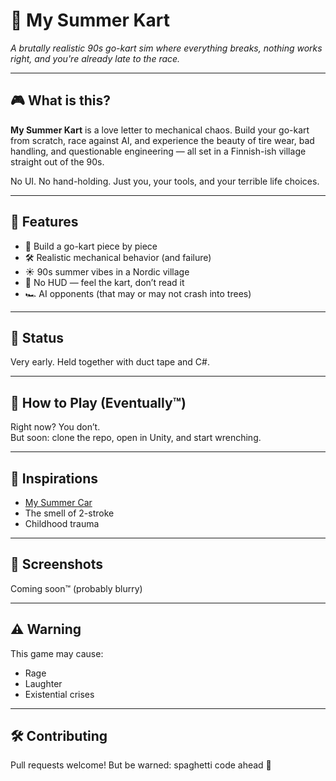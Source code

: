 # 🏁 My Summer Kart

_A brutally realistic 90s go-kart sim where everything breaks, nothing works right, and you're already late to the race._

---

## 🎮 What is this?

**My Summer Kart** is a love letter to mechanical chaos. Build your go-kart from scratch, race against AI, and experience the beauty of tire wear, bad handling, and questionable engineering — all set in a Finnish-ish village straight out of the 90s.

No UI. No hand-holding. Just you, your tools, and your terrible life choices.

---

## 🔧 Features

- 🔩 Build a go-kart piece by piece
- 🛠️ Realistic mechanical behavior (and failure)
- ☀️ 90s summer vibes in a Nordic village
- 👀 No HUD — feel the kart, don’t read it
- 🏎️ AI opponents (that may or may not crash into trees)

---

## 🚧 Status

Very early. Held together with duct tape and C#.

---

## 💾 How to Play (Eventually™)

Right now? You don’t.  
But soon: clone the repo, open in Unity, and start wrenching.

---

## 🧠 Inspirations

- [My Summer Car](https://store.steampowered.com/app/516750/My_Summer_Car/)
- The smell of 2-stroke
- Childhood trauma

---

## 📸 Screenshots

Coming soon™ (probably blurry)

---

## ⚠️ Warning

This game may cause:

- Rage
- Laughter
- Existential crises

---

## 🛠️ Contributing

Pull requests welcome! But be warned: spaghetti code ahead 🍝
